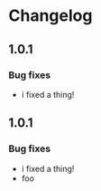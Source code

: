 # Changelog

## 1.0.1

### Bug fixes

 * i fixed a thing!

## 1.0.1

### Bug fixes

 * i fixed a thing!
 * foo
